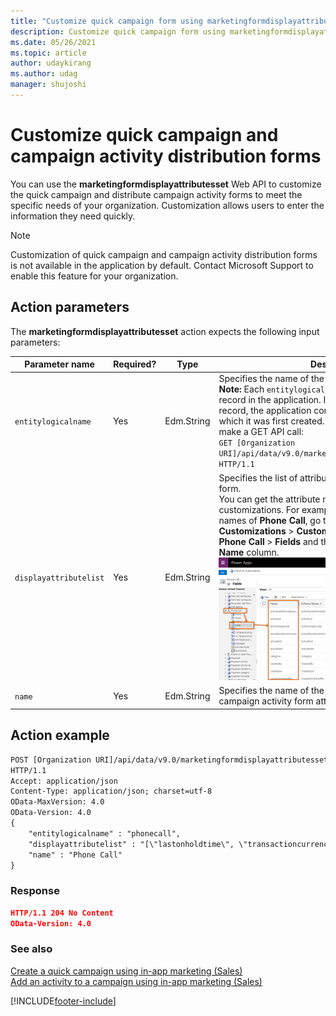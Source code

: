 ```yaml
---
title: "Customize quick campaign form using marketingformdisplayattributesset Web API (Dynamics 365 Sales) | MicrosoftDocs"
description: Customize quick campaign form using marketingformdisplayattributesset Web API in Dynamics 365 Sales.
ms.date: 05/26/2021
ms.topic: article
author: udaykirang
ms.author: udag
manager: shujoshi
---
```


# Customize quick campaign and campaign activity distribution forms

You can use the **marketingformdisplayattributesset** Web API to customize the quick campaign and distribute campaign activity forms to meet the specific needs of your organization. Customization allows users to enter the information they need quickly. 

>[!NOTE]
>Customization of quick campaign and campaign activity distribution forms is not available in the application by default. Contact Microsoft Support to enable this feature for your organization. 

## Action parameters  

The **marketingformdisplayattributesset** action expects the following input parameters:

| Parameter name | Required? | Type | Description |
|----------------|----------|------|-------------|
| ```entitylogicalname``` | Yes | Edm.String | Specifies the name of the entity for custom form.<br>**Note:** Each `entitylogicalname` must have only one record in the application. If there is more than one record, the application considers the record based on which it was first created. To view the list of records, make a GET API call:<br>```GET [Organization URI]/api/data/v9.0/marketingformdisplayattributesset```<br>```HTTP/1.1``` |
| ```displayattributelist``` | Yes | Edm.String | Specifies the list of attributes to be displayed in custom form. <br> You can get the attribute names from system customizations. For example, to view the attribute names of **Phone Call**, go to **Advance settings** > **Customizations** > **Customize the system** > **Entities** > **Phone Call** > **Fields** and the names are listed under **Name** column. <br>![Phone call attribute names under system customization settings](../media/dev-phone-call-field-names.png "Phone call attribute names under system customization settings")|
| ```name``` | Yes | Edm.String | Specifies the name of the quick campaign or distribute campaign activity form attributes settings. |

## Action example

```html
POST [Organization URI]/api/data/v9.0/marketingformdisplayattributesset
HTTP/1.1
Accept: application/json
Content-Type: application/json; charset=utf-8
OData-MaxVersion: 4.0
OData-Version: 4.0
{
    "entitylogicalname" : "phonecall",
    "displayattributelist" : "[\"lastonholdtime\", \"transactioncurrencyid\", \"owningbusinessunit\", \"isregularactivity\", \"actualdurationminutes\", \"subcategory\"]",
    "name" : "Phone Call"
}
```

### Response  

```json
HTTP/1.1 204 No Content
OData-Version: 4.0
```

### See also

[Create a quick campaign using in-app marketing (Sales)](../create-quick-campaign-using-app-marketing-sales.md)    
[Add an activity to a campaign using in-app marketing (Sales)](../add-activity-campaign-using-app-marketing-sales.md)

[!INCLUDE[footer-include](../../includes/footer-banner.md)]
